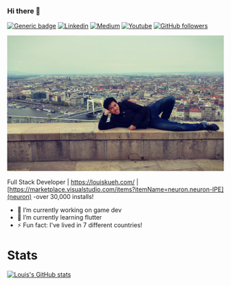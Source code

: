 ### Hi there 👋

[![Generic badge](https://img.shields.io/website?label=louiskueh.com&style=flat-square&url=https://louiskueh.com)](https://louiskueh.com)
[![Linkedin](https://img.shields.io/badge/-LinkedIn-222222?style=flat-square&logo=Linkedin&logoColor=blue&link=https://www.linkedin.com/in/louiskueh/)](https://www.linkedin.com/in/louiskueh/)
[![Medium](https://aleen42.github.io/badges/src/medium.svg)](https://medium.com/@louiskueh)
[![Youtube](https://img.shields.io/badge/YouTube-FF0000?style=flat-square&logo=youtube&logoColor=white)](https://yt.vu/+louiskueh)
[![GitHub followers](https://img.shields.io/github/followers/louiskueh.svg?style=social&label=Follow&maxAge=2592000)](https://github.com/louiskueh?tab=followers)

![background](myBG.jpg)

Full Stack Developer | https://louiskueh.com/ | [https://marketplace.visualstudio.com/items?itemName=neuron.neuron-IPE](neuron) -over 30,000 installs!

- 🔭 I’m currently working on game dev
- 🌱 I’m currently learning flutter
- ⚡ Fun fact: I've lived in 7 different countries!
# Stats

[![Louis's GitHub stats](https://github-readme-stats.vercel.app/api?username=louiskueh&show_icons=true&theme=dark)](https://github.com/anuraghazra/github-readme-stats)

<!--
**louiskueh/louiskueh** is a ✨ _special_ ✨ repository because its `README.md` (this file) appears on your GitHub profile.


Here are some ideas to get you started:

- 🔭 I’m currently working on ...
- 🌱 I’m currently learning ...
- 👯 I’m looking to collaborate on ...
- 🤔 I’m looking for help with ...
- 💬 Ask me about ...
- 📫 How to reach me: ...
- 😄 Pronouns: ...
- ⚡ Fun fact: ...
-->

